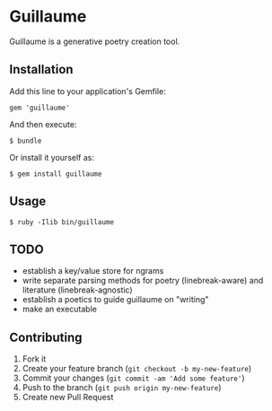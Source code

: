 # Guillaume

Guillaume is a generative poetry creation tool.

## Installation

Add this line to your application's Gemfile:

    gem 'guillaume'

And then execute:

    $ bundle

Or install it yourself as:

    $ gem install guillaume

## Usage

    $ ruby -Ilib bin/guillaume

## TODO

- establish a key/value store for ngrams
- write separate parsing methods for poetry (linebreak-aware) and literature (linebreak-agnostic)
- establish a poetics to guide guillaume on "writing"
- make an executable

## Contributing

1. Fork it
2. Create your feature branch (`git checkout -b my-new-feature`)
3. Commit your changes (`git commit -am 'Add some feature'`)
4. Push to the branch (`git push origin my-new-feature`)
5. Create new Pull Request
